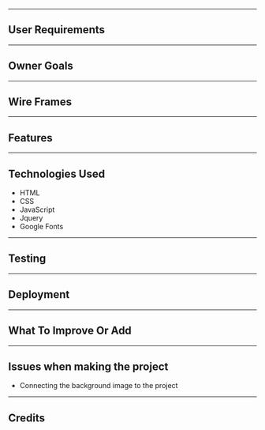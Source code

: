 ---------
## User Requirements

---------
## Owner Goals

---------
## Wire Frames

---------
## Features

---------
## Technologies Used
* HTML
* CSS
* JavaScript
* Jquery
* Google Fonts

---------
## Testing

---------
## Deployment

---------
## What To Improve Or Add

---------
## Issues when making the project
* Connecting the background image to the project
---------
## Credits